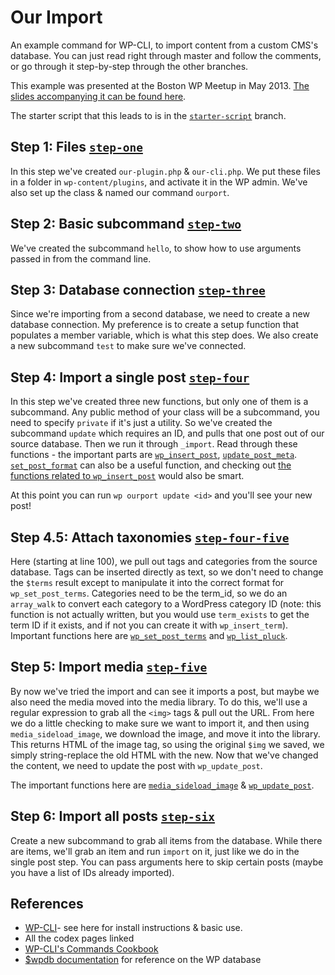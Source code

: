 # Our Import

An example command for WP-CLI, to import content from a custom CMS's database. You can just read right through master and follow the comments, or go through it step-by-step through the other branches.

This example was presented at the Boston WP Meetup in May 2013. [The slides accompanying it can be found here](http://redradar.net/slides/wp-cli/).

The starter script that this leads to is in the [`starter-script`](https://github.com/ryelle/our-import-example/tree/starter-script) branch.

## Step 1: Files [`step-one`](https://github.com/ryelle/our-import-example/tree/step-one)
In this step we've created `our-plugin.php` & `our-cli.php`. We put these files in a folder in `wp-content/plugins`, and activate it in the WP admin. We've also set up the class & named our command `ourport`.


## Step 2: Basic subcommand [`step-two`](https://github.com/ryelle/our-import-example/blob/step-two/our-cli.php)
We've created the subcommand `hello`, to show how to use arguments passed in from the command line.


## Step 3: Database connection [`step-three`](https://github.com/ryelle/our-import-example/blob/step-three/our-cli.php)
Since we're importing from a second database, we need to create a new database connection. My preference is to create a setup function that populates a member variable, which is what this step does. We also create a new subcommand `test` to make sure we've connected.


## Step 4: Import a single post [`step-four`](https://github.com/ryelle/our-import-example/blob/step-four/our-cli.php)
In this step we've created three new functions, but only one of them is a subcommand. Any public method of your class will be a subcommand, you need to specify `private` if it's just a utility. So we've created the subcommand `update` which requires an ID, and pulls that one post out of our source database. Then we run it through `_import`. Read through these functions - the important parts are [`wp_insert_post`](http://codex.wordpress.org/Function_Reference/wp_insert_post), [`update_post_meta`](http://codex.wordpress.org/Function_Reference/update_post_meta). [`set_post_format`](http://codex.wordpress.org/Function_Reference/set_post_format) can also be a useful function, and checking out [the functions related to `wp_insert_post`](http://codex.wordpress.org/Function_Reference/wp_insert_post#Related) would also be smart.

At this point you can run `wp ourport update <id>` and you'll see your new post!


## Step 4.5: Attach taxonomies [`step-four-five`](https://github.com/ryelle/our-import-example/blob/step-four-five/our-cli.php)
Here (starting at line 100), we pull out tags and categories from the source database. Tags can be inserted directly as text, so we don't need to change the `$terms` result except to manipulate it into the correct format for `wp_set_post_terms`. Categories need to be the term_id, so we do an `array_walk` to convert each category to a WordPress category ID (note: this function is not actually written, but you would use `term_exists` to get the term ID if it exists, and if not you can create it with `wp_insert_term`). Important functions here are [`wp_set_post_terms`](http://codex.wordpress.org/Function_Reference/wp_set_post_terms) and [`wp_list_pluck`](http://codex.wordpress.org/Function_Reference/wp_list_pluck).


## Step 5: Import media [`step-five`](https://github.com/ryelle/our-import-example/blob/step-five/our-cli.php)
By now we've tried the import and can see it imports a post, but maybe we also need the media moved into the media library. To do this, we'll use a regular expression to grab all the `<img>` tags & pull out the URL. From here we do a little checking to make sure we want to import it, and then using `media_sideload_image`, we download the image, and move it into the library. This returns HTML of the image tag, so using the original `$img` we saved, we simply string-replace the old HTML with the new. Now that we've changed the content, we need to update the post with `wp_update_post`.

The important functions here are [`media_sideload_image`](http://codex.wordpress.org/Function_Reference/media_sideload_image) & [`wp_update_post`](http://codex.wordpress.org/Function_Reference/wp_update_post).


## Step 6: Import all posts [`step-six`](https://github.com/ryelle/our-import-example/blob/step-six/our-cli.php)
Create a new subcommand to grab all items from the database. While there are items, we'll grab an item and run `import` on it, just like we do in the single post step. You can pass arguments here to skip certain posts (maybe you have a list of IDs already imported).


## References
- [WP-CLI](http://wp-cli.org/)- see here for install instructions & basic use.
- All the codex pages linked
- [WP-CLI's Commands Cookbook](https://github.com/wp-cli/wp-cli/wiki/Commands-Cookbook)
- [$wpdb documentation](http://codex.wordpress.org/Class_Reference/wpdb) for reference on the WP database
